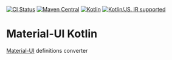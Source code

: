 [![CI Status](https://github.com/turansky/material-ui-kotlin/workflows/declarations/badge.svg)](https://github.com/turansky/material-ui-kotlin/actions)
[![Maven Central](https://img.shields.io/maven-central/v/org.jetbrains.kotlin-wrappers/kotlin-mui)](https://mvnrepository.com/artifact/org.jetbrains.kotlin-wrappers/kotlin-mui)
[![Kotlin](https://img.shields.io/badge/kotlin-1.6.0-blue.svg?logo=kotlin)](http://kotlinlang.org)
[![Kotlin/JS. IR supported](https://img.shields.io/badge/kotlin-IR%20supported-yellow?logo=kotlin&logoColor=yellow)](https://kotl.in/jsirsupported)

# Material-UI Kotlin

[Material-UI](https://github.com/mui-org/material-ui) definitions converter
